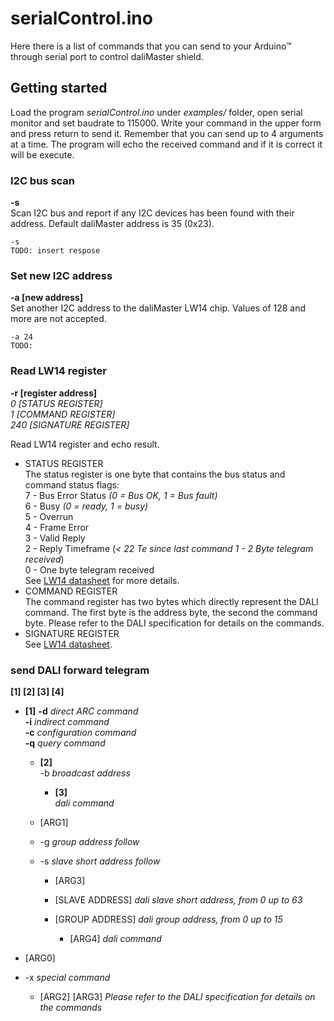 # serialControl.ino

Here there is a list of commands that you can send to your Arduino™ through serial port to control daliMaster shield.

## Getting started

Load the program *serialControl.ino* under *examples/* folder, open serial monitor and set baudrate to 115000. Write your command in the upper form and press return to send it. Remember that you can send up to 4 arguments at a time. The program will echo the received command and if it is correct it will be execute.

### I2C bus scan
**-s**  
Scan I2C bus and report if any I2C devices has been found with their address. Default daliMaster address is 35 (0x23).
```
-s
TODO: insert respose
```
### Set new I2C address
**-a [new address]**  
Set another I2C address to the daliMaster LW14 chip. Values of 128 and more are not accepted.
```
-a 24
TODO:
```
### Read LW14 register
**-r [register address]**  
*0    [STATUS REGISTER]  
1   [COMMAND REGISTER]  
240   [SIGNATURE REGISTER]*  

Read LW14 register and echo result.
* STATUS REGISTER  
The status register is one byte that contains the bus status and command status flags:  
7 - Bus Error Status *(0 = Bus OK, 1 = Bus fault)*  
6 - Busy *(0 = ready, 1 = busy)*  
5 - Overrun  
4 - Frame Error  
3 - Valid Reply  
2 - Reply Timeframe (*< 22 Te since last command 1 - 2 Byte telegram received*)  
0 - One byte telegram received  
See [LW14 datasheet](http://shop.codemercs.com/media/files_public/okutobbwyxn/LW14_Datasheet.pdf) for more details.  
* COMMAND REGISTER  
The command register has two bytes which directly represent the DALI command. The first byte is the address byte, the second the command byte. Please refer to the DALI specification for details on the commands.
* SIGNATURE REGISTER  
See [LW14 datasheet](http://shop.codemercs.com/media/files_public/okutobbwyxn/LW14_Datasheet.pdf).

### send DALI forward telegram
**[1] [2] [3] [4]**

* **[1]**
  **-d** *direct ARC command*  
  **-i** *indirect command*  
  **-c** *configuration command*  
  **-q** *query command*
  * **[2]**    
  -b *broadcast address*
    * **[3]**  
    *dali command*

  * [ARG1]  
  * -g *group address follow*
  * -s *slave short address follow*

    * [ARG3]
    * [SLAVE ADDRESS] *dali slave short address, from 0 up to 63*
    * [GROUP ADDRESS] *dali group address, from 0 up to 15*

      * [ARG4] *dali command*

* [ARG0]
* -x *special command*
  * [ARG2] [ARG3] *Please refer to the DALI specification for details on the commands*
